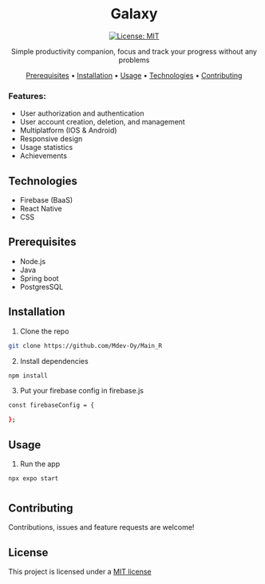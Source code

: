 <h1 align = "center"> Galaxy </h1>
<div align = "center">

[![License: MIT](https://img.shields.io/badge/License-MIT-white.svg)](https://opensource.org/licenses/MIT)

</div>
<p align = "center"> Simple productivity companion, focus and track your progress without any problems </p>

<p align = "center">
  <a href="#prerequisites">Prerequisites</a> •
  <a href="#installation">Installation</a> •
  <a href="#usage">Usage</a> •
  <a href="#technologies">Technologies</a> •
  <a href="#contributing">Contributing</a>
</p>

<div align = "center">


</div>


### Features:
-  User authorization and authentication
-  User account creation, deletion, and management
-  Multiplatform (IOS & Android)
-  Responsive design
-  Usage statistics
-  Achievements

## Technologies
- Firebase (BaaS)
- React Native
- CSS



## Prerequisites
- Node.js 
- Java
- Spring boot
- PostgresSQL


## Installation
1. Clone the repo
```sh
git clone https://github.com/Mdev-Oy/Main_R
```
2. Install dependencies
```sh
npm install
```
3. Put your firebase config in firebase.js 
```sh
const firebaseConfig = {

};
```



## Usage
1. Run the app
```sh
npx expo start
```




#


## Contributing
Contributions, issues and feature requests are welcome!

## License
This project is licensed under a [MIT license](https://opensource.org/licenses/MIT)
